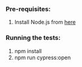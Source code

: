 ### Pre-requisites:
1. Install Node.js from [here](https://nodejs.org/en/)

### Running the tests:
1. npm install
2. npm run cypress:open
